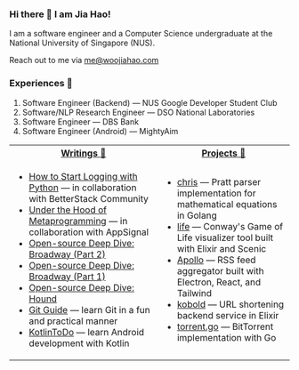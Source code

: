 ### Hi there 👋 I am Jia Hao!

I am a software engineer and a Computer Science undergraduate at the National University of Singapore (NUS). 

Reach out to me via me@woojiahao.com

### Experiences 💼

1. Software Engineer (Backend) — NUS Google Developer Student Club
2. Software/NLP Research Engineer — DSO National Laboratories
3. Software Engineer — DBS Bank
4. Software Engineer (Android) — MightyAim

<table>
  <tr>
    <th><a href="https://blog.woojiahao.com">Writings 📝</a></th>
    <th><a href="https://woojiahao.com/#projects">Projects 🔭</a></th>
  </tr>
  <tr>
    <td>
      <ul>
        <li><a href="https://betterstack.com/community/guides/logging/how-to-start-logging-with-python/">How to Start Logging with Python</a> — in collaboration with BetterStack Community</li>
        <li><a href="https://blog.appsignal.com/category/under-the-hood-of-metaprogramming.html">Under the Hood of Metaprogramming</a> — in collaboration with AppSignal</li>
        <li><a href="https://woojiahao.com/blog/posts/open-source-deep-dive-broadway-part-2">Open-source Deep Dive: Broadway (Part 2)</a></li>
        <li><a href="https://woojiahao.com/blog/posts/open-source-deep-dive-broadway-part-1">Open-source Deep Dive: Broadway (Part 1)</a></li>
        <li><a href="https://woojiahao.com/blog/posts/open-source-deep-dive-hound">Open-source Deep Dive: Hound</a></li>
        <li><a href="https://learngit.woojiahao.com">Git Guide</a> — learn Git in a fun and practical manner</li>
        <li><a href="https://woojiahao.com/KotlinToDo">KotlinToDo</a> — learn Android development with Kotlin</li>
      </ul>
    </td>
    <td>
      <ul>
        <li><a href="https://github.com/woojiahao/chris">chris</a> — Pratt parser implementation for mathematical equations in Golang</li>
        <li><a href="https://github.com/woojiahao/life">life</a> — Conway&#39;s Game of Life visualizer tool built with Elixir and Scenic</li>
        <li><a href="https://github.com/woojiahao/apollo">Apollo</a> — RSS feed aggregator built with Electron, React, and Tailwind</li>
        <li><a href="https://github.com/woojiahao/kobold">kobold</a> — URL shortening backend service in Elixir</li>
        <li><a href="https://github.com/woojiahao/torrent.go">torrent.go</a> — BitTorrent implementation with Go</li>
      </ul>
    </td>
  </tr>
</table>

